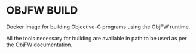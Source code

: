 # OBJFW BUILD
Docker image for building Objective-C programs using the ObjFW runtime.

All the tools necessary for building are available in path to be used as per the ObjFW documentation.
